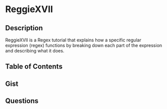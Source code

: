 # ReggieXVII

## Description
ReggieXVII is a Regex tutorial that explains how a specific regular expression (regex) functions by breaking down each part of the expression and describing what it does.

## Table of Contents

## Gist

## Questions
